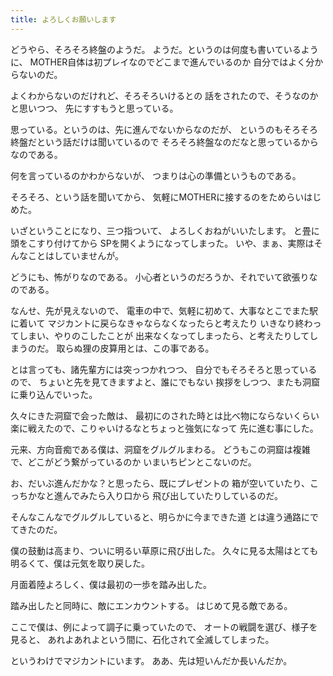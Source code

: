 ```yaml
---
title: よろしくお願いします
---
```

どうやら、そろそろ終盤のようだ。
ようだ。というのは何度も書いているように、
MOTHER自体は初プレイなのでどこまで進んでいるのか
自分ではよく分からないのだ。

よくわからないのだけれど、そろそろいけるとの
話をされたので、そうなのかと思いつつ、
先にすすもうと思っている。

思っている。というのは、先に進んでないからなのだが、
というのもそろそろ終盤だという話だけは聞いているので
そろそろ終盤なのだなと思っているからなのである。

何を言っているのかわからないが、
つまりは心の準備というものである。

そろそろ、という話を聞いてから、
気軽にMOTHERに接するのをためらいはじめた。

いざということになり、三つ指ついて、
よろしくおねがいいたします。
と畳に頭をこすり付けてから
SPを開くようになってしまった。
いや、まぁ、実際はそんなことはしていませんが。

どうにも、怖がりなのである。
小心者というのだろうか、それでいて欲張りなのである。

なんせ、先が見えないので、
電車の中で、気軽に初めて、大事なとこでまた駅に着いて
マジカントに戻らなきゃならなくなったらと考えたり
いきなり終わってしまい、やりのこしたことが
出来なくなってしまったら、と考えたりしてしまうのだ。
取らぬ狸の皮算用とは、この事である。

とは言っても、諸先輩方には突っつかれつつ、
自分でもそろそろと思っているので、
ちょいと先を見てきますよと、誰にでもない
挨拶をしつつ、またも洞窟に乗り込んでいった。

久々にきた洞窟で会った敵は、
最初にのされた時とは比べ物にならないくらい
楽に戦えたので、こりゃいけるなとちょっと強気になって
先に進む事にした。

元来、方向音痴である僕は、洞窟をグルグルまわる。
どうもこの洞窟は複雑で、どこがどう繋がっているのか
いまいちピンとこないのだ。

お、だいぶ進んだかな？と思ったら、既にプレゼントの
箱が空いていたり、こっちかなと進んでみたら入り口から
飛び出していたりしているのだ。

そんなこんなでグルグルしていると、明らかに今まできた道
とは違う通路にでてきたのだ。

僕の鼓動は高まり、ついに明るい草原に飛び出した。
久々に見る太陽はとても明るくて、僕は元気を取り戻した。

月面着陸よろしく、僕は最初の一歩を踏み出した。

踏み出したと同時に、敵にエンカウントする。
はじめて見る敵である。

ここで僕は、例によって調子に乗っていたので、
オートの戦闘を選び、様子を見ると、
あれよあれよという間に、石化されて全滅してしまった。

というわけでマジカントにいます。
ああ、先は短いんだか長いんだか。
